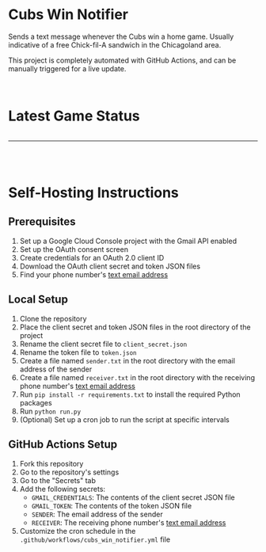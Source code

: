 # Cubs Win Notifier

Sends a text message whenever the Cubs win a home game. Usually indicative of a free Chick-fil-A sandwich in the Chicagoland area.

This project is completely automated with GitHub Actions, and can be manually triggered for a live update.

<br/>

# Latest Game Status

<!-- start-timestamp -->

<!-- end-timestamp -->

<!-- start-message -->
```

```
<!-- end-message -->

---

<br/><br/>

# Self-Hosting Instructions

## Prerequisites

1. Set up a Google Cloud Console project with the Gmail API enabled
2. Set up the OAuth consent screen
3. Create credentials for an OAuth 2.0 client ID
4. Download the OAuth client secret and token JSON files
5. Find your phone number's [text email address](https://when2work.com/help/emp/find-text-address/)

## Local Setup

1. Clone the repository
2. Place the client secret and token JSON files in the root directory of the project
3. Rename the client secret file to `client_secret.json`
4. Rename the token file to `token.json`
5. Create a file named `sender.txt` in the root directory with the email address of the sender
6. Create a file named `receiver.txt` in the root directory with the receiving phone number's [text email address](https://when2work.com/help/emp/find-text-address/)
7. Run `pip install -r requirements.txt` to install the required Python packages
8. Run `python run.py`
9. (Optional) Set up a cron job to run the script at specific intervals

## GitHub Actions Setup

1. Fork this repository
2. Go to the repository's settings
3. Go to the "Secrets" tab
4. Add the following secrets:
   - `GMAIL_CREDENTIALS`: The contents of the client secret JSON file
   - `GMAIL_TOKEN`: The contents of the token JSON file
   - `SENDER`: The email address of the sender
   - `RECEIVER`: The receiving phone number's [text email address](https://when2work.com/help/emp/find-text-address/)
5. Customize the cron schedule in the `.github/workflows/cubs_win_notifier.yml` file
